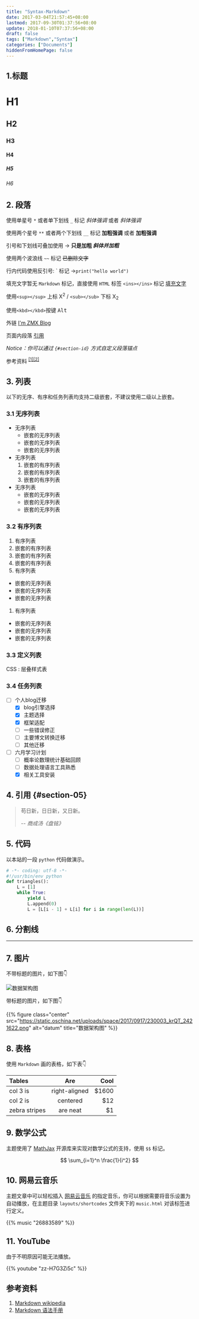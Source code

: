 ```yaml
---
title: "Syntax-Markdown"
date: 2017-03-04T21:57:45+08:00
lastmod: 2017-09-30T01:37:56+08:00
update: 2018-01-10T07:37:56+08:00
draft: false
tags: ["Markdown","Syntax"]
categories: ["Documents"]
hiddenFromHomePage: false
---
```




## 1.标题

# H1
## H2
### H3
#### H4
##### H5
###### H6

## 2. 段落

使用单星号 `*` 或者单下划线 `_` 标记 *斜体强调* 或者 _斜体强调_

使用两个星号 `**` 或者两个下划线 `__` 标记 **加粗强调** 或者 __加粗强调__

引号和下划线可叠加使用 → **只是加粗 _斜体并加粗_**

使用两个波浪线 `~~` 标记 ~~已删除文字~~

行内代码使用反引号: \` 标记 →`print("hello world")`

填充文字暂无 `Markdown` 标记，直接使用 `HTML` 标签 `<ins></ins>` 标记 <ins>填充文字</ins>

使用`<sup></sup>` 上标 X<sup>2</sup> /  `<sub></sub>` 下标 X<sub>2</sub>

使用`<kbd></kbd>`按键 <kbd>Alt</kbd>

外链 [I'm ZMX Blog](https://www.imzmx.win)

页面内段落 [引用](#section-05)

*Notice：你可以通过 `{#section-id}` 方式自定义段落锚点*

参考资料 <sup>[[1]](#ref01)</sup><sup>[[2]](#ref02)</sup>

## 3. 列表

以下的无序、有序和任务列表均支持二级嵌套，不建议使用二级以上嵌套。

### 3.1 无序列表

* 无序列表
  - 嵌套的无序列表
  - 嵌套的无序列表
  - 嵌套的无序列表
* 无序列表
  1. 嵌套的有序列表
  1. 嵌套的有序列表
  1. 嵌套的有序列表
* 无序列表
  + 嵌套的无序列表
  + 嵌套的无序列表
  + 嵌套的无序列表

### 3.2 有序列表

1. 有序列表
  1. 嵌套的有序列表
  1. 嵌套的有序列表
  1. 嵌套的有序列表
1. 有序列表
  - 嵌套的无序列表
  - 嵌套的无序列表
  - 嵌套的无序列表
1. 有序列表
  + 嵌套的无序列表
  + 嵌套的无序列表
  + 嵌套的无序列表

### 3.3 定义列表

CSS
: 层叠样式表

### 3.4 任务列表

- [ ] 个人blog迁移
  - [x] blog引擎选择
  - [x] 主题选择
  - [x] 框架适配
  - [ ] 一些错误修正
  - [ ] 主要博文转换迁移
  - [ ] 其他迁移
- [ ] 六月学习计划
  - [ ] 概率论数理统计基础回顾
  - [ ] 数据处理语言工具熟悉
  - [x] 相关工具安装

## 4. 引用 {#section-05}

> 苟日新，日日新，又日新。
>
> <cite>-- 商成汤《盘铭》</cite>

## 5. 代码

以本站的一段 `python` 代码做演示。

```python
# -*- coding: utf-8 -*-
#!/usr/bin/env python
def triangles():
    L = [1]
    while True:
        yield L
        L.append(0)
        L = [L[i - 1] + L[i] for i in range(len(L))]
```

## 6. 分割线

---


## 7. 图片 

不带标题的图片，如下图👇

![数据架构图](https://static.oschina.net/uploads/space/2017/0917/230003_krQT_2421622.png "datauml.png")

带标题的图片，如下图👇

{{% figure class="center" src="https://static.oschina.net/uploads/space/2017/0917/230003_krQT_2421622.png" alt="datum" title="数据架构图" %}}

## 8. 表格

使用 `Markdown` 画的表格，如下表👇

| Tables        | Are           | Cool  |
| :------------ |:-------------:| -----:|
| col 3 is      | right-aligned | $1600 |
| col 2 is      | centered      |   $12 |
| zebra stripes | are neat      |    $1 |

## 9. 数学公式

主题使用了 [MathJax](https://www.mathjax.org/) 开源库来实现对数学公式的支持，使用 `$$` 标记。

$$ \sum_{i=1}^n \frac{1}{i^2} $$

## 10. 网易云音乐

主题文章中可以轻松插入 [网易云音乐](https://music.163.com/) 的指定音乐，你可以根据需要将音乐设置为自动播放，在主题目录 `layouts/shortcodes` 文件夹下的 `music.html` 对该标签进行定义。

{{% music "26883589" %}}

## 11. YouTube

由于不明原因可能无法播放。

{{% youtube "zz-H7G3Zi5c" %}}




## 参考资料

1. <a id="ref01">[Markdown wikipedia](https://en.wikipedia.org/wiki/Markdown)</a>
2. <a id="ref02">[Markdown 语法手册](https://daringfireball.net/projects/markdown/syntax)</a>